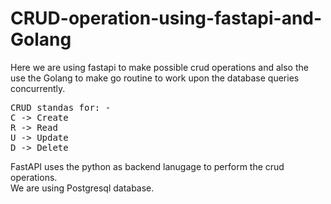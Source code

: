 # CRUD-operation-using-fastapi-and-Golang
Here we are using fastapi to make possible crud operations and also the use the Golang to make go routine to work upon the database queries concurrently.
<pre>CRUD standas for: -
C -> Create
R -> Read
U -> Update
D -> Delete
</pre>
<p>
FastAPI uses the python as backend lanugage to perform the crud operations.<br>
We are using Postgresql database.
</p>
